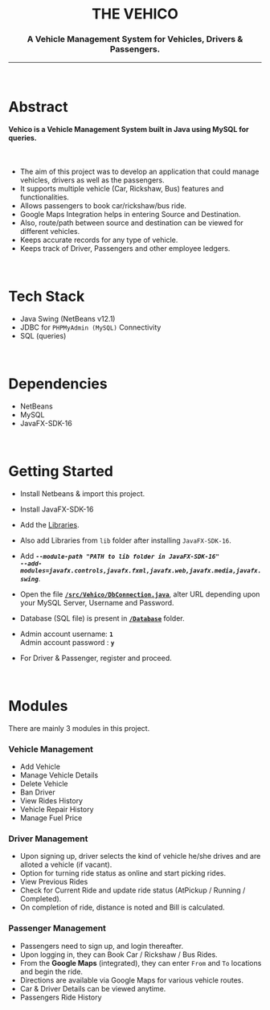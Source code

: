 

<h1 align="center">
    THE VEHICO 
</h1>

<h3 align="center">A Vehicle Management System for Vehicles, Drivers & Passengers.</h3>

---
<br>

# Abstract

<h4> Vehico is a Vehicle Management System built in Java using MySQL for queries. </h4>
<br>

* The aim of this project was to develop an application that could manage vehicles, drivers as well as the passengers.
* It supports multiple vehicle (Car, Rickshaw, Bus) features and functionalities.
* Allows passengers to book car/rickshaw/bus ride.
* Google Maps Integration helps in entering Source and Destination.
* Also, route/path between source and destination can be viewed for different vehicles.
* Keeps accurate records for any type of vehicle.
* Keeps track of Driver, Passengers and other employee ledgers.

<br> 

# Tech Stack

* Java Swing (NetBeans v12.1)
* JDBC for `PHPMyAdmin (MySQL)` Connectivity
* SQL (queries)

<br> 

# Dependencies

* NetBeans
* MySQL
* JavaFX-SDK-16

<br>

# Getting Started

* Install Netbeans & import this project.
* Install JavaFX-SDK-16
* Add the [Libraries](https://drive.google.com/drive/folders/128n7fQVWfDO438E0JGWCyQDgkbhs4lTt?usp=sharing).
* Also add Libraries from `lib` folder after installing `JavaFX-SDK-16`. 

* Add ***```--module-path "PATH to lib folder in JavaFX-SDK-16"``` <br>
    ```--add-modules=javafx.controls,javafx.fxml,javafx.web,javafx.media,javafx.swing```***.

* Open the file **[`/src/Vehico/DbConnection.java`](https://github.com/aarpit1010/DBMS-Cab-Management-System/blob/main/src/Vehico/DbConnection.java)**, alter URL depending upon your MySQL Server, Username and Password.
* Database (SQL file) is present in **[`/Database`](https://github.com/aarpit1010/DBMS-Cab-Management-System/tree/main/DataBase)** folder.
* Admin account username: **`1`** <br>
  Admin account password : **`y`**
* For Driver & Passenger, register and proceed.

<br>

# Modules

There are mainly 3 modules in this project.

### Vehicle Management

* Add Vehicle
* Manage Vehicle Details
* Delete Vehicle 
* Ban Driver
* View Rides History
* Vehicle Repair History
* Manage Fuel Price


### Driver Management

* Upon signing up, driver selects the kind of vehicle he/she drives and are alloted a vehicle (if vacant).
* Option for turning ride status as online and start picking rides.
* View Previous Rides
* Check for Current Ride and update ride status (AtPickup / Running / Completed).
* On completion of ride, distance is noted and Bill is calculated. 

### Passenger Management

* Passengers need to sign up, and login thereafter.
* Upon logging in, they can Book Car / Rickshaw / Bus Rides.
* From the **Google Maps** (integrated), they can enter `From` and `To` locations and begin the ride.
* Directions are available via Google Maps for various vehicle routes.
* Car & Driver Details can be viewed anytime.
* Passengers Ride History

<br>







